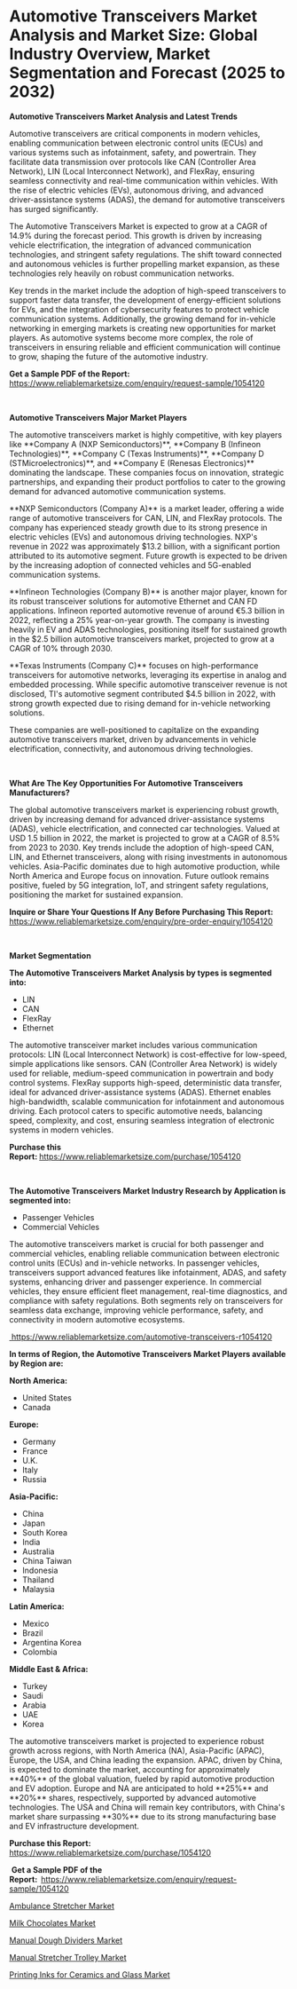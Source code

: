 <p><h1>Automotive Transceivers Market Analysis and Market Size: Global Industry Overview, Market Segmentation and Forecast (2025 to 2032)</h1></p><p><strong>Automotive Transceivers Market Analysis and Latest Trends</strong></p>
<p><p>Automotive transceivers are critical components in modern vehicles, enabling communication between electronic control units (ECUs) and various systems such as infotainment, safety, and powertrain. They facilitate data transmission over protocols like CAN (Controller Area Network), LIN (Local Interconnect Network), and FlexRay, ensuring seamless connectivity and real-time communication within vehicles. With the rise of electric vehicles (EVs), autonomous driving, and advanced driver-assistance systems (ADAS), the demand for automotive transceivers has surged significantly.</p><p>The Automotive Transceivers Market is expected to grow at a CAGR of 14.9% during the forecast period. This growth is driven by increasing vehicle electrification, the integration of advanced communication technologies, and stringent safety regulations. The shift toward connected and autonomous vehicles is further propelling market expansion, as these technologies rely heavily on robust communication networks.</p><p>Key trends in the market include the adoption of high-speed transceivers to support faster data transfer, the development of energy-efficient solutions for EVs, and the integration of cybersecurity features to protect vehicle communication systems. Additionally, the growing demand for in-vehicle networking in emerging markets is creating new opportunities for market players. As automotive systems become more complex, the role of transceivers in ensuring reliable and efficient communication will continue to grow, shaping the future of the automotive industry.</p></p>
<p><strong>Get a Sample PDF of the Report:&nbsp;</strong> <a href="https://www.reliablemarketsize.com/enquiry/request-sample/1054120?utm_campaign=1991&utm_medium=2&utm_source=Github&utm_content=ia&utm_term=21012025&utm_id=automotive-transceivers">https://www.reliablemarketsize.com/enquiry/request-sample/1054120</a></p>
<p>&nbsp;</p>
<p><strong>Automotive Transceivers Major Market Players</strong></p>
<p><p>The automotive transceivers market is highly competitive, with key players like **Company A (NXP Semiconductors)**, **Company B (Infineon Technologies)**, **Company C (Texas Instruments)**, **Company D (STMicroelectronics)**, and **Company E (Renesas Electronics)** dominating the landscape. These companies focus on innovation, strategic partnerships, and expanding their product portfolios to cater to the growing demand for advanced automotive communication systems.</p><p>**NXP Semiconductors (Company A)** is a market leader, offering a wide range of automotive transceivers for CAN, LIN, and FlexRay protocols. The company has experienced steady growth due to its strong presence in electric vehicles (EVs) and autonomous driving technologies. NXP's revenue in 2022 was approximately $13.2 billion, with a significant portion attributed to its automotive segment. Future growth is expected to be driven by the increasing adoption of connected vehicles and 5G-enabled communication systems.</p><p>**Infineon Technologies (Company B)** is another major player, known for its robust transceiver solutions for automotive Ethernet and CAN FD applications. Infineon reported automotive revenue of around €5.3 billion in 2022, reflecting a 25% year-on-year growth. The company is investing heavily in EV and ADAS technologies, positioning itself for sustained growth in the $2.5 billion automotive transceivers market, projected to grow at a CAGR of 10% through 2030.</p><p>**Texas Instruments (Company C)** focuses on high-performance transceivers for automotive networks, leveraging its expertise in analog and embedded processing. While specific automotive transceiver revenue is not disclosed, TI's automotive segment contributed $4.5 billion in 2022, with strong growth expected due to rising demand for in-vehicle networking solutions.</p><p>These companies are well-positioned to capitalize on the expanding automotive transceivers market, driven by advancements in vehicle electrification, connectivity, and autonomous driving technologies.</p></p>
<p>&nbsp;</p>
<p><strong>What Are The Key Opportunities For Automotive Transceivers Manufacturers?</strong></p>
<p><p>The global automotive transceivers market is experiencing robust growth, driven by increasing demand for advanced driver-assistance systems (ADAS), vehicle electrification, and connected car technologies. Valued at USD 1.5 billion in 2022, the market is projected to grow at a CAGR of 8.5% from 2023 to 2030. Key trends include the adoption of high-speed CAN, LIN, and Ethernet transceivers, along with rising investments in autonomous vehicles. Asia-Pacific dominates due to high automotive production, while North America and Europe focus on innovation. Future outlook remains positive, fueled by 5G integration, IoT, and stringent safety regulations, positioning the market for sustained expansion.</p></p>
<p><strong>Inquire or Share Your Questions If Any Before Purchasing This Report:</strong> <a href="https://www.reliablemarketsize.com/enquiry/pre-order-enquiry/1054120?utm_campaign=1991&utm_medium=2&utm_source=Github&utm_content=ia&utm_term=21012025&utm_id=automotive-transceivers">https://www.reliablemarketsize.com/enquiry/pre-order-enquiry/1054120</a></p>
<p>&nbsp;</p>
<p><strong>Market Segmentation</strong></p>
<p><strong>The Automotive Transceivers Market Analysis by types is segmented into:</strong></p>
<p><ul><li>LIN</li><li>CAN</li><li>FlexRay</li><li>Ethernet</li></ul></p>
<p><p>The automotive transceiver market includes various communication protocols: LIN (Local Interconnect Network) is cost-effective for low-speed, simple applications like sensors. CAN (Controller Area Network) is widely used for reliable, medium-speed communication in powertrain and body control systems. FlexRay supports high-speed, deterministic data transfer, ideal for advanced driver-assistance systems (ADAS). Ethernet enables high-bandwidth, scalable communication for infotainment and autonomous driving. Each protocol caters to specific automotive needs, balancing speed, complexity, and cost, ensuring seamless integration of electronic systems in modern vehicles.</p></p>
<p><strong>Purchase this Report:&nbsp;</strong><a href="https://www.reliablemarketsize.com/purchase/1054120?utm_campaign=1991&utm_medium=2&utm_source=Github&utm_content=ia&utm_term=21012025&utm_id=automotive-transceivers">https://www.reliablemarketsize.com/purchase/1054120</a></p>
<p>&nbsp;</p>
<p><strong>The Automotive Transceivers Market Industry Research by Application is segmented into:</strong></p>
<p><ul><li>Passenger Vehicles</li><li>Commercial Vehicles</li></ul></p>
<p><p>The automotive transceivers market is crucial for both passenger and commercial vehicles, enabling reliable communication between electronic control units (ECUs) and in-vehicle networks. In passenger vehicles, transceivers support advanced features like infotainment, ADAS, and safety systems, enhancing driver and passenger experience. In commercial vehicles, they ensure efficient fleet management, real-time diagnostics, and compliance with safety regulations. Both segments rely on transceivers for seamless data exchange, improving vehicle performance, safety, and connectivity in modern automotive ecosystems.</p></p>
<p><a href="https://www.reliablemarketsize.com/automotive-transceivers-r1054120?utm_campaign=1991&utm_medium=2&utm_source=Github&utm_content=ia&utm_term=21012025&utm_id=automotive-transceivers">&nbsp;https://www.reliablemarketsize.com/automotive-transceivers-r1054120</a></p>
<p><strong>In terms of Region, the Automotive Transceivers Market Players available by Region are:</strong></p>
<p>
    <p> <strong> North America: </strong>
        <ul>
            <li>United States</li>
            <li>Canada</li>
        </ul>
        </p> 
    <p> <strong> Europe: </strong>
        <ul>
            <li>Germany</li>
            <li>France</li>
            <li>U.K.</li>
            <li>Italy</li>
            <li>Russia</li>
        </ul>
        </p> 
    <p> <strong> Asia-Pacific: </strong>
        <ul>
            <li>China</li>
            <li>Japan</li>
            <li>South Korea</li>
            <li>India</li>
            <li>Australia</li>
            <li>China Taiwan</li>
            <li>Indonesia</li>
            <li>Thailand</li>
            <li>Malaysia</li>
        </ul>
        </p> 
    <p> <strong> Latin America: </strong>
        <ul>
            <li>Mexico</li>
            <li>Brazil</li>
            <li>Argentina Korea</li>
            <li>Colombia</li>
        </ul>
        </p> 
    <p> <strong> Middle East & Africa: </strong>
        <ul>
            <li>Turkey</li>
            <li>Saudi</li>
            <li>Arabia</li>
            <li>UAE</li>
            <li>Korea</li>
        </ul>
    </p>
    </p>
<p><p>The automotive transceivers market is projected to experience robust growth across regions, with North America (NA), Asia-Pacific (APAC), Europe, the USA, and China leading the expansion. APAC, driven by China, is expected to dominate the market, accounting for approximately **40%** of the global valuation, fueled by rapid automotive production and EV adoption. Europe and NA are anticipated to hold **25%** and **20%** shares, respectively, supported by advanced automotive technologies. The USA and China will remain key contributors, with China's market share surpassing **30%** due to its strong manufacturing base and EV infrastructure development.</p></p>
<p><strong>Purchase this Report: </strong><a href="https://www.reliablemarketsize.com/purchase/1054120?utm_campaign=1991&utm_medium=2&utm_source=Github&utm_content=ia&utm_term=21012025&utm_id=automotive-transceivers">https://www.reliablemarketsize.com/purchase/1054120</a></p>
<p>&nbsp;<strong>Get a Sample PDF of the Report:&nbsp;&nbsp;</strong><a href="https://www.reliablemarketsize.com/enquiry/request-sample/1054120?utm_campaign=1991&utm_medium=2&utm_source=Github&utm_content=ia&utm_term=21012025&utm_id=automotive-transceivers">https://www.reliablemarketsize.com/enquiry/request-sample/1054120</a></p>
<p><strong></strong></p>
<p><p><a href="https://www.linkedin.com/pulse/comprehensive-evaluation-ambulance-stretcher-market-size-s8lxe?utm_campaign=1991&utm_medium=2&utm_source=Github&utm_content=ia&utm_term=21012025&utm_id=automotive-transceivers">Ambulance Stretcher Market</a></p><p><a href="https://www.linkedin.com/pulse/impact-latest-trends-milk-chocolates-market-growth-forecasted-su2ne?utm_campaign=1991&utm_medium=2&utm_source=Github&utm_content=ia&utm_term=21012025&utm_id=automotive-transceivers">Milk Chocolates Market</a></p><p><a href="https://www.linkedin.com/pulse/comprehensive-analysis-manual-dough-dividers-market-growth-cj3de?utm_campaign=1991&utm_medium=2&utm_source=Github&utm_content=ia&utm_term=21012025&utm_id=automotive-transceivers">Manual Dough Dividers Market</a></p><p><a href="https://www.linkedin.com/pulse/study-onthe-value-market-segmentation-share-analysis-cvmhc?utm_campaign=1991&utm_medium=2&utm_source=Github&utm_content=ia&utm_term=21012025&utm_id=automotive-transceivers">Manual Stretcher Trolley Market</a></p><p><a href="https://www.linkedin.com/pulse/printing-inks-ceramics-glass-market-trends-forecast-growth-wvbie?utm_campaign=1991&utm_medium=2&utm_source=Github&utm_content=ia&utm_term=21012025&utm_id=automotive-transceivers">Printing Inks for Ceramics and Glass Market</a></p></p>